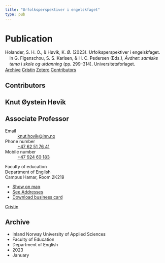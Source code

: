 ```yaml
---
title: "Urfolksperspektiver i engelskfaget"
type: pub
---
```

<h1>Publication</h1>
<article id="csl-bib-container-G4UDRNG4" class="csl-bib-container">
  <div class="csl-bib-body" style="line-height: 1.35; padding-left: 1em; text-indent:-1em;">
  <div class="csl-entry">Holander, S. H. O., &amp; H&#xF8;vik, K. &#xD8;. (2023). Urfolksperspektiver i engelskfaget. In G. Figenschou, S. S. Karlsen, &amp; H. C. Pedersen (Eds.), <i>&#xC1;vdnet: samiske tema i skole og utdanning</i> (pp. 299&#x2013;314). Universitetsforlaget.</div>
</div>
  <div class="csl-bib-buttons">
    <a href="#taxonomy-article-G4UDRNG4" class="csl-bib-button">Archive</a>
    <a href="https://app.cristin.no/results/show.jsf?id=2100329" alt="Cristin URL" class="csl-bib-button">Cristin</a>
    <a href="http://zotero.org/groups/5022929/items/G4UDRNG4" alt="Zotero URL" class="csl-bib-button">Zotero</a>
    <a href="#contributors-article-G4UDRNG4" class="csl-bib-button">Contributors</a>
  </div>
  <div id="csl-bib-meta-container-G4UDRNG4"></div>
</article>
<div id="csl-bib-meta-G4UDRNG4" class="csl-bib-meta">
  <article id="contributors-article-G4UDRNG4" class="contributors-article">
    <h1>Contributors</h1>
    <div class="personas">
<div class="vrtx-hinn-person-card">
<div class="photo">
<i class="lar la-user-circle missing-person"></i>
</div>
<div class="info">
<hgroup><h1>Knut Øystein Høvik</h1>
<h2>Associate Professor</h2>
</hgroup><dl>
<dt>Email</dt>
<dd>
<a href="mailto:knut.hovik@inn.no">knut.hovik@inn.no</a>
</dd>
<dt>Phone number</dt>
<dd><a href="tel:+4762517641">
+47 62 51 76 41
</a></dd>
<dt>Mobile number</dt>
<dd><a href="tel:+4792460183">
+47 924 60 183
</a></dd>
</dl>
<p>
Faculty of education<br>
Department of English<br>
Campus Hamar,
Room 2K219
</p>
<ul class="vrtx-hinn-links">
<li><a href="https://www.google.com/maps?q=60.79677,11.07479">Show on map</a></li>
<li><a href="https://www.inn.no/english/find-an-employee/knut-hovik.html#vrtx-hinn-addresses">See Addresses</a></li>
<li><a href="https://www.inn.no/english/find-an-employee/knut-hovik.html?vrtx=vcf">Download business card</a></li>
</ul>
</div>
</div>
<a href="https://app.cristin.no/persons/show.jsf?id=546589" alt="Cristin URL" class="personas-cristin">Cristin</a>
</div>
  </article>
  <article id="taxonomy-article-G4UDRNG4" class="taxonomy-article">
    <h1>Archive</h1>
    <ul>
      <li>Inland Norway University of Applied Sciences</li>
      <li>Faculty of Education</li>
      <li>Department of English</li>
      <li>2023</li>
      <li>January</li>
    </ul>
  </article>
</div>
